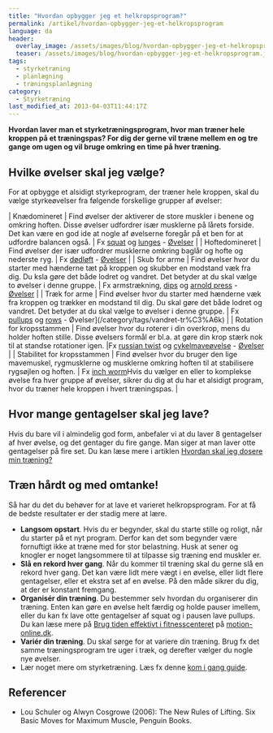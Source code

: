 ```yaml
---
title: "Hvordan opbygger jeg et helkropsprogram?"
permalink: /artikel/hvordan-opbygger-jeg-et-helkropsprogram
language: da
header:
  overlay_image: /assets/images/blog/hvordan-opbygger-jeg-et-helkropsprogram.jpg
  teaser: /assets/images/blog/hvordan-opbygger-jeg-et-helkropsprogram.jpg
tags:
  - styrketræning
  - planlægning
  - træningsplanlægning
category:
  - Styrketræning
last_modified_at: 2013-04-03T11:44:17Z
---
```


**Hvordan laver man et styrketræningsprogram, hvor man træner hele kroppen på et træningspas? For dig der gerne vil træne mellem en og tre gange om ugen og vil bruge omkring en time på hver træning.**

Hvilke øvelser skal jeg vælge?
------------------------------

For at opbygge et alsidigt styrkeprogram, der træner hele kroppen, skal du vælge styrkeøvelser fra følgende forskellige grupper af øvelser:

| Knædomineret | Find øvelser der aktiverer de store muskler i benene og omkring hoften. Disse øvelser udfordrer især musklerne på lårets forside. Det kan være en god ide at nogle af øvelserne foregår på et ben for at udfordre balancen også. | Fx [squat](/oevelse/back-squat) og [lunges](/oevelse/lunges-dynamisk) - [Øvelser](/category/tags/kn%C3%A6domineret) |
| Hoftedomineret | Find øvelser der især udfordrer musklerne omkring baglår og hofte og nederste ryg. | Fx [dødløft](/oevelse/doedloeft) - [Øvelser](/category/tags/hoftedomineret) |
| Skub for arme | Find øvelser hvor du starter med hænderne tæt på kroppen og skubber en modstand væk fra dig. Du ksla gøre det både lodret og vandret. Det betyder at du skal vælge to øvelser i denne gruppe. | Fx armstrækning, [dips](/oevelse/dips) og [arnold press](/oevelse/arnold-press) - [Øvelser](/category/tags/skub) |
| Træk for arme | Find øvelser hvor du starter med hænderne væk fra kroppen og trækker en modstand til dig. Du skal gøre det både lodret og vandret. Det betyder at du skal vælge to øvelser i denne gruppe. | Fx [pullups](/oevelse/pullup) og [rows](/oevelse/roning-foroverboejet) - Øvelser](/category/tags/vandret-tr%C3%A6k) |
| Rotation for kropsstammen | Find øvelser hvor du roterer i din overkrop, mens du holder hoften stille. Disse øvelsers formål er bl.a. at gøre din krop stærk nok til at standse rotationer igen. |Fx [russian twist](/oevelse/russian-twist) og [cykelmaveøvelse](/oevelse/cykelmaveoevelse) - [Øvelser](/category/tags/rotation) |
| Stabilitet for kropsstammen | Find øvelser hvor du bruger den lige mavemuskel, rygmusklerne og musklerne omkring hoften til at stabilisere rygsøjlen og hoften. | Fx [inch worm](/oevelse/inchworm)Hvis du vælger en eller to komplekse øvelse fra hver gruppe af øvelser, sikrer du dig at du har et alsidigt program, hvor du træner hele kroppen i hvert træningspas. |

Hvor mange gentagelser skal jeg lave?
-------------------------------------

Hvis du bare vil i almindelig god form, anbefaler vi at du laver 8 gentagelser af hver øvelse, og det gentager du fire gange. Man siger at man laver otte gentagelser på fire set. Du kan læse mere i artiklen [Hvordan skal jeg dosere min træning?](/artikel/hvordan-skal-jeg-dosere-min-styrketraening)

Træn hårdt og med omtanke!
--------------------------

Så har du det du behøver for at lave et varieret helkropsprogram. For at få de bedste resultater er der stadig mere at lære.

- **Langsom opstart**. Hvis du er begynder, skal du starte stille og roligt, når du starter på et nyt program. Derfor kan det som begynder være fornuftigt ikke at træne med for stor belastning. Husk at sener og knogler er noget langsommere til at tilpasse sig træning end muskler er.
- **Slå en rekord hver gang**. Når du kommer til træning skal du gerne slå en rekord hver gang. Det kan være lidt mere vægt i en øvelse, eller lidt flere gentagelser, eller et ekstra set af en øvelse. På den måde sikrer du dig, at der er konstant fremgang.
- **Organisér din træning**. Du bestemmer selv hvordan du organiserer din træning. Enten kan gøre en øvelse helt færdig og holde pauser imellem, eller du kan fx lave otte gentagelser af squat og i pausen lave pullups. Du kan læse mere på [Brug tiden effektivt i fitnesscenteret](https://www.motion-online.dk/brug-tiden-effektivt-fitnesscenteret/) på [motion-online.dk](http://motion-online.dk).
- **Variér din træning**. Du skal sørge for at variere din træning. Brug fx det samme træningsprogram tre uger i træk, og derefter vælger du nogle nye øvelser.
- Lær noget mere om styrketræning. Læs fx denne [kom i gang guide](/artikel/opbygning-af-program).

Referencer
----------

- Lou Schuler og Alwyn Cosgrowe (2006): The New Rules of Lifting. Six Basic Moves for Maximum Muscle, Penguin Books.
